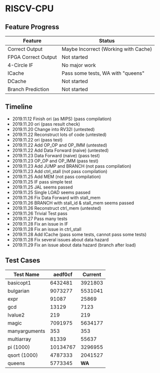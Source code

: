 # RISCV-CPU

## Feature Progress

|Feature|Status|
|----|----|
|Correct Output|Maybe Incorrect (Working with Cache)|
|FPGA Correct Output|Not started|
|4-Circle IF|No major work|
|ICache|Pass some tests, WA with "queens"|
|DCache|Not started|
|Branch Prediction|Not started|

## Timeline

+ 2019.11.12 Finish ori (as MIPS) (pass compilation)
+ 2019.11.20 ori (pass result check)
+ 2019.11.20 Change into RV32I (untested)
+ 2019.11.22 Reconstruct lots of code (untested)
+ 2019.11.22 ori (pass test)
+ 2019.11.22 Add OP_OP and OP_IMM (untested)
+ 2019.11.22 Add Data Forward (naive) (untested)
+ 2019.11.23 Data Forward (naive) (pass test)
+ 2019.11.23 OP_OP and OP_IMM (pass test)
+ 2019.11.23 Add JUMP and BRANCH (not pass compilation)
+ 2019.11.23 Add ctrl_stall (not pass compilation)
+ 2019.11.25 Add MEM (not pass compilation)
+ 2019.11.25 IF pass simple test
+ 2019.11.25 JAL seems passed
+ 2019.11.25 Single LOAD seems passed
+ 2019.11.26 Fix Data Forward with stall_mem
+ 2019.11.26 BRANCH with stall_id & stall_mem seems passed
+ 2019.11.26 Reconstruct ctrl_mem (untested)
+ 2019.11.26 Trivial Test pass
+ 2019.11.27 Pass many tests
+ 2019.11.28 Fix an issue in IF
+ 2019.11.28 Fix an issue in ctrl_stall
+ 2019.11.28 Add ICache (pass some tests, cannot pass some tests)
+ 2019.11.28 Fix several issues about data hazard
+ 2019.11.29 Fix an issue about data hazard (branch after load)

## Test Cases

|Test Name|aedf0cf|Current|
|----|----|----|
|basicopt1|6432481|3921803|
|bulgarian|9073277|5531041|
|expr|91087|25869|
|gcd|13129|7123|
|lvalue2|219|219|
|magic|7091975|5634177|
|manyarguments|353|353|
|multiarray|81339|55637|
|pi (1000)|10134767|3296955|
|qsort (1000)|4787333|2041527|
|queens|5773345|__WA__|
